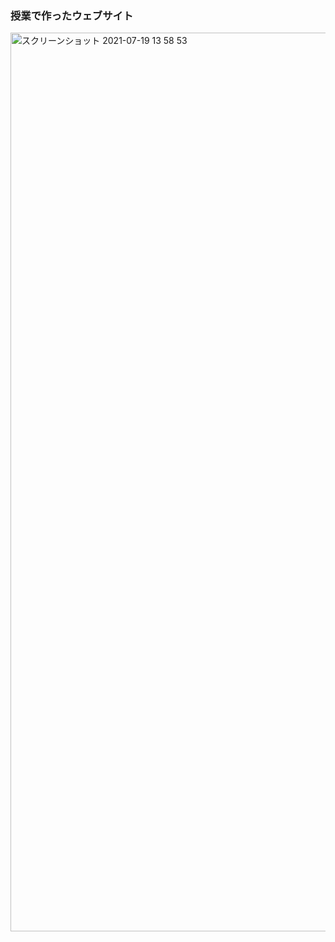 ### 授業で作ったウェブサイト
<img width="1438" alt="スクリーンショット 2021-07-19 13 58 53" src="https://user-images.githubusercontent.com/84143130/126105456-01310985-8e64-4e6e-a13e-7186c7b985aa.png">
